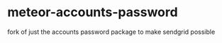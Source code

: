 meteor-accounts-password
========================

fork of just the accounts password package to make sendgrid possible
